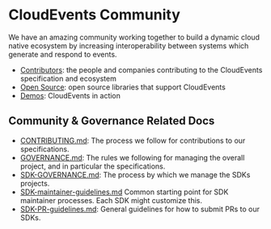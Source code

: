 # CloudEvents Community

We have an amazing community working together to build a dynamic cloud native
ecosystem by increasing interoperability between systems which generate and
respond to events.

- [Contributors](contributors.md): the people and companies contributing to the
  CloudEvents specification and ecosystem
- [Open Source](open-source.md): open source libraries that support CloudEvents
- [Demos](demos.md): CloudEvents in action

## Community & Governance Related Docs

- [CONTRIBUTING.md](CONTRIBUTING.md):
  The process we follow for contributions to our specifications.
- [GOVERNANCE.md](GOVERNANCE.md):
  The rules we following for managing the overall project, and in particular
  the specifications.
- [SDK-GOVERNANCE.md](SDK-GOVERNANCE.md):
  The process by which we manage the SDKs projects.
- [SDK-maintainer-guidelines.md](SDK-maintainer-guidelines.md)
  Common starting point for SDK maintainer processes. Each SDK might
  customize this.
- [SDK-PR-guidelines.md](SDK-PR-guidelines.md):
  General guidelines for how to submit PRs to our SDKs.
